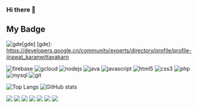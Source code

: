 ### Hi there 👋

<!--
**jirawatee/jirawatee** is a ✨ _special_ ✨ repository because its `README.md` (this file) appears on your GitHub profile.

Here are some ideas to get you started:

- 🔭 I’m currently working on ...
- 🌱 I’m currently learning ...
- 👯 I’m looking to collaborate on ...
- 🤔 I’m looking for help with ...
- 💬 Ask me about ...
- 📫 How to reach me: ...
- 😄 Pronouns: ...
- ⚡ Fun fact: ...
-->

## My Badge
![gde](https://img.shields.io/badge/-Developers%20Experts-DB4437?style=for-the-badge&logo=google&logoColor=white)[gde]
[gde]: https://developers.google.cn/community/experts/directory/profile/profile-jirawat_karanwittayakarn

![firebase](https://img.shields.io/badge/firebase-ffca28?style=for-the-badge&logo=firebase&logoColor=white)
![gcloud](https://img.shields.io/badge/Google_Cloud-4285F4?style=for-the-badge&logo=google-cloud&logoColor=white)
![nodejs](https://img.shields.io/badge/Node.js-43853D?style=for-the-badge&logo=node.js&logoColor=white)
![java](https://img.shields.io/badge/Java-ED8B00?style=for-the-badge&logo=java&logoColor=white)
![javascript](https://img.shields.io/badge/JavaScript-F7DF1E?style=for-the-badge&logo=javascript&logoColor=black)
![html5](https://img.shields.io/badge/HTML-239120?style=for-the-badge&logo=html5&logoColor=white)
![css3](https://img.shields.io/badge/CSS3-1572B6?style=for-the-badge&logo=css3&logoColor=white)
![php](https://img.shields.io/badge/PHP-777BB4?style=for-the-badge&logo=php&logoColor=white)
![mysql](https://img.shields.io/badge/MySQL-00000F?style=for-the-badge&logo=mysql&logoColor=white)
![git](https://img.shields.io/badge/Git-F05032?style=for-the-badge&logo=git&logoColor=white)

![Top Langs](https://github-readme-stats.vercel.app/api/top-langs/?username=jirawatee&theme=slateorange&layout=compact)
![GitHub stats](https://github-readme-stats.vercel.app/api?username=jirawatee&show_icons=true&theme=slateorange&hide=issues,contribs)

<a href="https://line.me/ti/p/~jirawatee"><img src="https://img.shields.io/badge/Line-00C300?style=for-the-badge&logo=line&logoColor=white"></a>
<a href="https://twitter.com/jirawatee"><img src="https://img.shields.io/badge/Twitter-1DA1F2?style=for-the-badge&logo=twitter&logoColor=white"></a>
<a href="https://linkedin.com/in/jirawatee/"><img src="https://img.shields.io/badge/LinkedIn-0077B5?style=for-the-badge&logo=linkedin&logoColor=white"></a>
<a href="https://fb.com/jirawatee"><img src="https://img.shields.io/badge/Facebook-1877F2?style=for-the-badge&logo=facebook&logoColor=white"></a>
<a href="https://instagram.com/jirawatee"><img src="https://img.shields.io/badge/Instagram-E4405F?style=for-the-badge&logo=instagram&logoColor=white"></a>
<a href="https://medium.com/@jirawatee"><img src="https://img.shields.io/badge/Medium-12100E?style=for-the-badge&logo=medium&logoColor=white"></a>
<a href="https://youtube.com/user/jirawatee"><img src="https://img.shields.io/badge/YouTube-FF0000?style=for-the-badge&logo=youtube&logoColor=white"></a>
